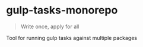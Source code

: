 # gulp-tasks-monorepo

> Write once, apply for all

Tool for running gulp tasks against multiple packages
